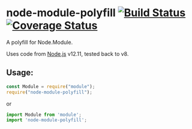 # node-module-polyfill [![Build Status](https://travis-ci.com/dmchurch/node-module-polyfill.svg?branch=master)](https://travis-ci.com/dmchurch/node-module-polyfill) [![Coverage Status](https://coveralls.io/repos/github/dmchurch/node-module-polyfill/badge.svg)](https://coveralls.io/github/dmchurch/node-module-polyfill)

A polyfill for Node.Module.

Uses code from [Node.js](https://github.com/nodejs/node) v12.11, tested back to v8.

## Usage:

```javascript
const Module = require("module");
require("node-module-polyfill");
```

or

```javascript
import Module from 'module';
import 'node-module-polyfill';
```